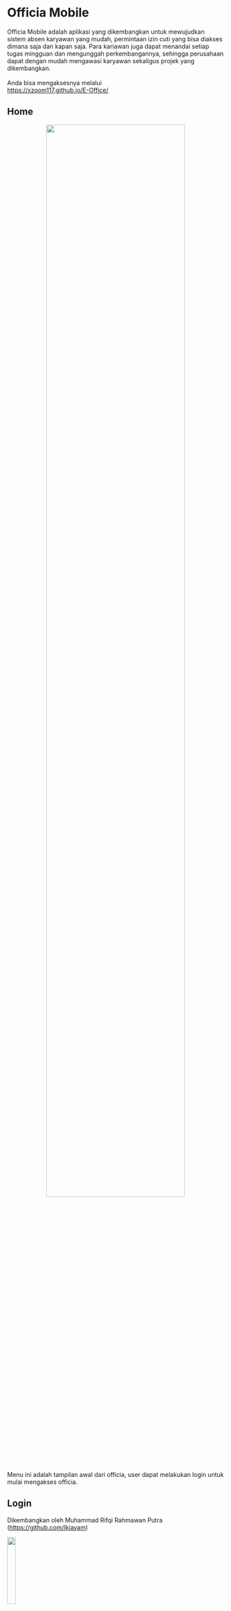 # Officia Mobile
Officia Mobile adalah aplikasi yang dikembangkan untuk mewujudkan sistem absen karyawan yang mudah, permintaan izin cuti yang bisa diakses dimana saja dan kapan saja. Para kariawan juga dapat menandai setiap tugas mingguan dan mengunggah perkembangannya, sehingga perusahaan dapat dengan mudah mengawasi karyawan sekaligus projek yang dikembangkan.
<br><br>Anda bisa mengaksesnya melalui<br>https://xzoom117.github.io/E-Office/

## Home
<p align="center">
<img src="https://i.ibb.co/r4xNS4F/2021-02-12-21-13-38-Window.png" width="80%"/>
</p>
Menu ini adalah tampilan awal dari officia, user dapat melakukan login untuk mulai mengakses officia.

## Login
Dikembangkan oleh Muhammad Rifqi Rahmawan Putra (https://github.com/Ikiayam)
<p align="left">
<img src="https://i.ibb.co/FJY9s4m/2021-02-13-13-11-01-Log-in.png" width="20%"/>
</p>
Layaknya menu login pada umumnya, tampilan pada bagian ini memiliki fitur sign-in dan fitur lupa sandi

## Menu utama
Dikembangkan oleh Aryo Rakatama (https://github.com/xzoom117), tampilan ini mencangkup data basic user, overview hasil kerja, tampilan tugas, dan terhubung dengan tampilan absen serta pengumuman
<p align="left">
<img src="https://i.ibb.co/CH3sD6W/2021-03-10-19-29-27-Greenshot.png" width="50%"/>
</p>

### -Overview
Fitur ini menunjukan skills dan progres pekerjaan karyawan yang dikalkulasikan berdasarkan absen dan hasil pekerjaan
<p align="left">
<img src="https://i.ibb.co/9hwnSyf/Record-2021-02-13-13-29-47-382.gif" width="30%"/>
</p>

### -Tugas
Bagian ini menunjukan tugas tugas yang diunggah perusahaan/karyawan itu sendiri sehingga mereka tidak lupa dan perusahaan dapat memantau progressnya dengan mudah
<p align="left">
<img src="https://i.ibb.co/NVFK3cZ/Record-2021-02-13-13-28-03-760.gif" width="30%"/>
</p>

### -Dark Mode
Mode gelap ini cocok untuk user yang memiliki mata drakula
<p align="left">
<img src="https://i.ibb.co/4f71FS7/Record-2021-02-03-19-52-14-894.gif" width="30%"/>
</p>

## Absen
Dikembangkan oleh Nurdiana Saputra (https://github.com/uta17), tamplian ini memiliki fitur reminder sehingga para pegawai tidak akan lupa untuk melakukan absen setiap harinya, dilengkapi jam digital dan data absen karyawan agar perusahaan dapat memantau ketertiban pegawainya dengan mudah
<p align="left">
<img src="https://i.ibb.co/hB4pLD6/2021-03-10-19-30-50-Greenshot.png" width="50%"/>
</p>

### -Absensi
Bagian ini digunakan pegawai untuk melakukan absen harian
<p align="left">
<img src="https://i.ibb.co/31s32j4/2021-03-10-19-31-55-Greenshot.png" width="30%"/>
</p>

### -Data Absen
Bagian ini akan menunjukan database kehadiran pegawai secara mendetail
<p align="left">
<img src="https://i.ibb.co/8mBm1VF/2021-03-10-19-32-06-Greenshot.png" width="30%"/>
</p>

### -Cuti
Bagian ini memungkinkan pegawai untuk meminta cuti
<p align="left">
<img src="https://i.ibb.co/KyZ3MGN/2021-03-10-19-32-31-Greenshot.png" width="30%"/>
</p>

## Pengumuman
Dikembangkan oleh Chandra (https://github.com/DollllllllllllChan), bagian ini akan memberitahukan setiap pegawai apabila perusahaan memberikan pemberitahuan, sehingga para pegawai dapat melihat segala pemberitahuan penting dimanapun kapanpun
<p align="left">
<img src="https://i.ibb.co/BGJsVdQ/2021-03-10-19-34-55-Greenshot.png" width="50%"/>
</p>

## -Pop Up
Memudahkan user untuk membaca pemberitahuan panjang
<p align="left">
<img src="https://i.ibb.co/Srg9xSg/Record-2021-02-03-20-10-29-476.gif" width="30%"/>
</p>

## Admin
Bagian ini memungkinkan admin perusahaan dapat mengontrol sistem web perusahaannya, mulai dari pengaturan absen, tambah pengumuman, tambah tugas, konfirmasi permintaan cuti, list karyawan, daftar karyawan, dll
<p align="left">
<img src="https://i.ibb.co/CJS0ssZ/2021-03-10-18-56-36-Greenshot.png" width="50%"/>
</p>

### -Pengaturan absen
Dikembangkan oleh Nurdiana Saputra (https://github.com/uta17), pada bagian ini admin dapat melakukan pengaturan sistem absen minimum dan maksimum
<p align="left">
<img src="https://i.ibb.co/L6ZxfSC/2021-03-10-19-09-32-Greenshot.png" width="30%"/>
</p>

### -Tambah pengumuman
Dikembangkan oleh Chandra (https://github.com/DollllllllllllChan), bagian ini memungkinkan admin untuk mengirim pemberitahuan kepada karyawan karyawan perusahaannya
<p align="left">
<img src="https://i.ibb.co/y4QCFhw/2021-03-10-19-15-47-Greenshot.png" width="30%"/>
</p>

### -Tambah Tugas
Dikembangkan oleh Aryo Rakatama (https://github.com/xzoom117), admin dapat melakukan upload tugas pada bagian ini, syntax html juga dapat digunakan untuk menulis tugas
<p align="left">
<img src="https://i.ibb.co/CMnbGjV/2021-03-10-19-18-28-Greenshot.png" width="30%"/>
</p>

